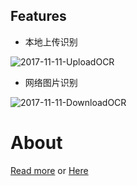 ## Features
- 本地上传识别

![2017-11-11-UploadOCR](https://github.com/heartsuit/heartsuit.github.io/raw/master/pictures/2017-11-11-UploadOCR.gif)

- 网络图片识别

![2017-11-11-DownloadOCR](https://github.com/heartsuit/heartsuit.github.io/raw/master/pictures/2017-11-11-DownloadOCR.gif)


# About
[Read more](https://heartsuit.github.io/2017/11/11/koa2-ocr-Web-App.html)
or [Here](http://blog.csdn.net/u013810234/article/details/78508311)